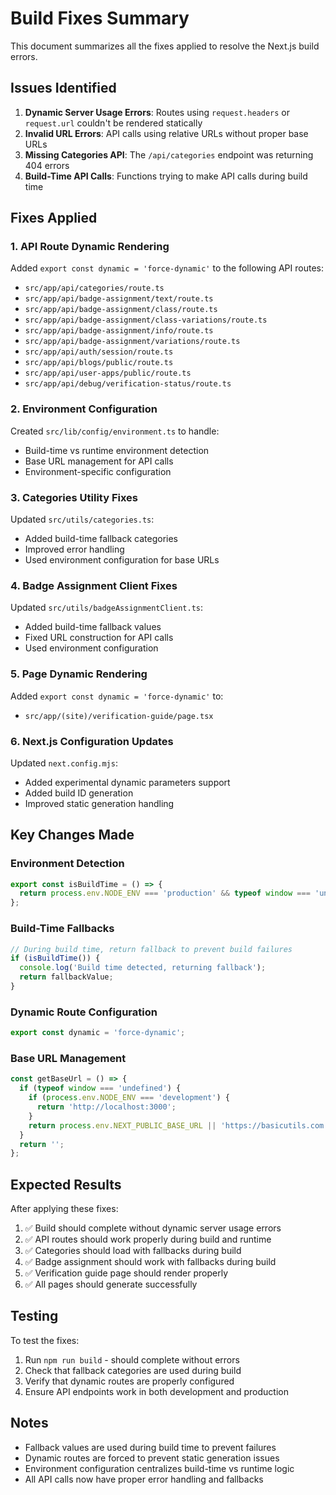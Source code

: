 # Build Fixes Summary

This document summarizes all the fixes applied to resolve the Next.js build errors.

## Issues Identified

1. **Dynamic Server Usage Errors**: Routes using `request.headers` or `request.url` couldn't be rendered statically
2. **Invalid URL Errors**: API calls using relative URLs without proper base URLs
3. **Missing Categories API**: The `/api/categories` endpoint was returning 404 errors
4. **Build-Time API Calls**: Functions trying to make API calls during build time

## Fixes Applied

### 1. API Route Dynamic Rendering

Added `export const dynamic = 'force-dynamic'` to the following API routes:

- `src/app/api/categories/route.ts`
- `src/app/api/badge-assignment/text/route.ts`
- `src/app/api/badge-assignment/class/route.ts`
- `src/app/api/badge-assignment/class-variations/route.ts`
- `src/app/api/badge-assignment/info/route.ts`
- `src/app/api/badge-assignment/variations/route.ts`
- `src/app/api/auth/session/route.ts`
- `src/app/api/blogs/public/route.ts`
- `src/app/api/user-apps/public/route.ts`
- `src/app/api/debug/verification-status/route.ts`

### 2. Environment Configuration

Created `src/lib/config/environment.ts` to handle:
- Build-time vs runtime environment detection
- Base URL management for API calls
- Environment-specific configuration

### 3. Categories Utility Fixes

Updated `src/utils/categories.ts`:
- Added build-time fallback categories
- Improved error handling
- Used environment configuration for base URLs

### 4. Badge Assignment Client Fixes

Updated `src/utils/badgeAssignmentClient.ts`:
- Added build-time fallback values
- Fixed URL construction for API calls
- Used environment configuration

### 5. Page Dynamic Rendering

Added `export const dynamic = 'force-dynamic'` to:
- `src/app/(site)/verification-guide/page.tsx`

### 6. Next.js Configuration Updates

Updated `next.config.mjs`:
- Added experimental dynamic parameters support
- Added build ID generation
- Improved static generation handling

## Key Changes Made

### Environment Detection
```typescript
export const isBuildTime = () => {
  return process.env.NODE_ENV === 'production' && typeof window === 'undefined';
};
```

### Build-Time Fallbacks
```typescript
// During build time, return fallback to prevent build failures
if (isBuildTime()) {
  console.log('Build time detected, returning fallback');
  return fallbackValue;
}
```

### Dynamic Route Configuration
```typescript
export const dynamic = 'force-dynamic';
```

### Base URL Management
```typescript
const getBaseUrl = () => {
  if (typeof window === 'undefined') {
    if (process.env.NODE_ENV === 'development') {
      return 'http://localhost:3000';
    }
    return process.env.NEXT_PUBLIC_BASE_URL || 'https://basicutils.com';
  }
  return '';
};
```

## Expected Results

After applying these fixes:

1. ✅ Build should complete without dynamic server usage errors
2. ✅ API routes should work properly during build and runtime
3. ✅ Categories should load with fallbacks during build
4. ✅ Badge assignment should work with fallbacks during build
5. ✅ Verification guide page should render properly
6. ✅ All pages should generate successfully

## Testing

To test the fixes:

1. Run `npm run build` - should complete without errors
2. Check that fallback categories are used during build
3. Verify that dynamic routes are properly configured
4. Ensure API endpoints work in both development and production

## Notes

- Fallback values are used during build time to prevent failures
- Dynamic routes are forced to prevent static generation issues
- Environment configuration centralizes build-time vs runtime logic
- All API calls now have proper error handling and fallbacks

